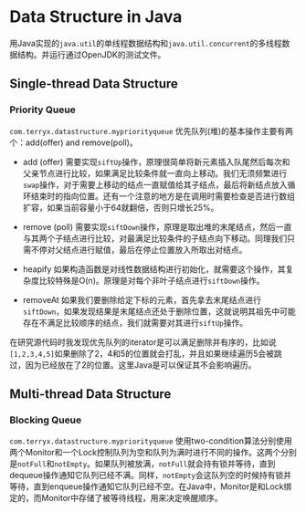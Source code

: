 # Data Structure in Java

用Java实现的`java.util`的单线程数据结构和`java.util.concurrent`的多线程数据结构。并运行通过OpenJDK的测试文件。

## Single-thread Data Structure

### Priority Queue
`com.terryx.datastructure.mypriorityqueue` 优先队列(堆)的基本操作主要有两个：add(offer) and remove(poll)。
- add (offer)
需要实现`siftUp`操作，原理很简单将新元素插入队尾然后每次和父亲节点进行比较，如果满足比较条件就一直向上移动。我们无须频繁进行`swap`操作，对于需要上移动的结点一直赋值给其子结点，最后将新结点放入循环结束时的指向位置。还有一个注意的地方是在调用时需要检查是否进行数组扩容，如果当前容量小于64就翻倍，否则只增长25%。

- remove (poll)
需要实现`siftDown`操作，原理是取出堆的末尾结点，然后一直与其两个子结点进行比较，对最满足比较条件的子结点向下移动。同理我们只需不停对父结点进行赋值，最后在停止位置放入所取出对结点。

- heapify
如果构造函数是对线性数据结构进行初始化，就需要这个操作，其复杂度比较特殊是O(n)。原理是对每个非叶子结点进行`siftDown`操作。

- removeAt
如果我们要删除给定下标的元素，首先拿去末尾结点进行`siftDown`，如果发现结果是末尾结点还处于删除位置，这就说明其祖先中可能存在不满足比较顺序的结点，我们就需要对其进行`siftUp`操作。

在研究源代码时我发现优先队列的iterator是可以满足删除并有序的，比如说`[1,2,3,4,5]`如果删除了2，4和5的位置就会打乱，并且如果继续遍历5会被跳过，因为已经放在了2的位置。这里Java是可以保证其不会影响遍历。

## Multi-thread Data Structure

### Blocking Queue
`com.terryx.datastructure.mypriorityqueue` 使用two-condition算法分别使用两个Monitor和一个Lock控制队列为空和队列为满时进行不同的操作。这两个分别是`notFull`和`notEmpty`。如果队列被放满，`notFull`就会持有锁并等待，直到dequeue操作通知它队列已经不满。同样，`notEmpty`会这队列空的时候持有锁并等待，直到enqueue操作通知它队列已经不空。在Java中，Monitor是和Lock绑定的，而Monitor中存储了被等待线程，用来决定唤醒顺序。
